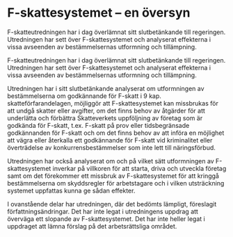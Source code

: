 # F-skattesystemet – en översyn

F-skatteutredningen har i dag överlämnat sitt slutbetänkande till regeringen. Utredningen har sett över F-skattesystemet och analyserat effekterna i vissa avseenden av bestämmelsernas utformning och tillämpning.

F-skatteutredningen har i dag överlämnat sitt slutbetänkande till regeringen. Utredningen har sett över F-skattesystemet och analyserat effekterna i vissa avseenden av bestämmelsernas utformning och tillämpning.

Utredningen har i sitt slutbetänkande analyserat om utformningen av bestämmelserna om godkännande för F-skatt i 9 kap. skatteförfarandelagen, möjliggör att F-skattesystemet kan missbrukas för att undgå skatter eller avgifter, om det finns behov av åtgärder för att underlätta och förbättra Skatteverkets uppföljning av företag som är godkända för F-skatt, t.ex. F-skatt på prov eller tidsbegränsade godkännanden för F-skatt och om det finns behov av att införa en möjlighet att vägra eller återkalla ett godkännande för F-skatt vid kriminalitet eller överträdelse av konkurrensbestämmelser som inte lett till näringsförbud.

Utredningen har också analyserat om och på vilket sätt utformningen av F-skattesystemet inverkar på villkoren för att starta, driva och utveckla företag samt om det förekommer ett missbruk av F-skattesystemet för att kringgå bestämmelserna om skyddsregler för arbetstagare och i vilken utsträckning systemet uppfattas kunna ge sådan effekter.

I ovanstående delar har utredningen, där det bedömts lämpligt, föreslagit författningsändringar. Det har inte legat i utredningens
uppdrag att överväga ett slopande av F-skattesystemet. Det har inte heller legat i uppdraget att lämna förslag på det arbetsrättsliga området.
